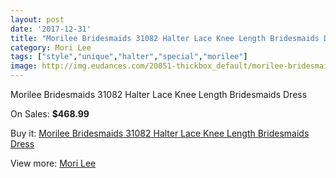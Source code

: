 ```yaml
---
layout: post
date: '2017-12-31'
title: "Morilee Bridesmaids 31082 Halter Lace Knee Length Bridesmaids Dress"
category: Mori Lee
tags: ["style","unique","halter","special","morilee"]
image: http://img.eudances.com/20051-thickbox_default/morilee-bridesmaids-31082-halter-lace-knee-length-bridesmaids-dress.jpg
---
```

Morilee Bridesmaids 31082 Halter Lace Knee Length Bridesmaids Dress

On Sales: **$468.99**
<a href="https://www.eudances.com/en/mori-lee/6005-morilee-bridesmaids-31082-halter-lace-knee-length-bridesmaids-dress.html"><amp-img layout="responsive" width="600" height="600" src="//img.eudances.com/20051-thickbox_default/morilee-bridesmaids-31082-halter-lace-knee-length-bridesmaids-dress.jpg" alt="Morilee Bridesmaids 31082 Halter Lace Knee Length Bridesmaids Dress 0" /></a>
<a href="https://www.eudances.com/en/mori-lee/6005-morilee-bridesmaids-31082-halter-lace-knee-length-bridesmaids-dress.html"><amp-img layout="responsive" width="600" height="600" src="//img.eudances.com/20054-thickbox_default/morilee-bridesmaids-31082-halter-lace-knee-length-bridesmaids-dress.jpg" alt="Morilee Bridesmaids 31082 Halter Lace Knee Length Bridesmaids Dress 1" /></a>
<a href="https://www.eudances.com/en/mori-lee/6005-morilee-bridesmaids-31082-halter-lace-knee-length-bridesmaids-dress.html"><amp-img layout="responsive" width="600" height="600" src="//img.eudances.com/20053-thickbox_default/morilee-bridesmaids-31082-halter-lace-knee-length-bridesmaids-dress.jpg" alt="Morilee Bridesmaids 31082 Halter Lace Knee Length Bridesmaids Dress 2" /></a>
<a href="https://www.eudances.com/en/mori-lee/6005-morilee-bridesmaids-31082-halter-lace-knee-length-bridesmaids-dress.html"><amp-img layout="responsive" width="600" height="600" src="//img.eudances.com/20052-thickbox_default/morilee-bridesmaids-31082-halter-lace-knee-length-bridesmaids-dress.jpg" alt="Morilee Bridesmaids 31082 Halter Lace Knee Length Bridesmaids Dress 3" /></a>

Buy it: [Morilee Bridesmaids 31082 Halter Lace Knee Length Bridesmaids Dress](https://www.eudances.com/en/mori-lee/6005-morilee-bridesmaids-31082-halter-lace-knee-length-bridesmaids-dress.html "Morilee Bridesmaids 31082 Halter Lace Knee Length Bridesmaids Dress")

View more: [Mori Lee](https://www.eudances.com/en/65-mori-lee "Mori Lee")